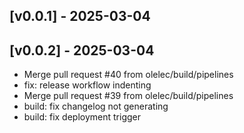 ## [v0.0.1] - 2025-03-04


## [v0.0.2] - 2025-03-04

- Merge pull request #40 from olelec/build/pipelines
- fix: release workflow indenting
- Merge pull request #39 from olelec/build/pipelines
- build: fix changelog not generating
- build: fix deployment trigger
